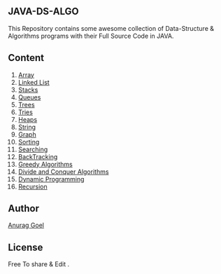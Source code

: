 ## JAVA-DS-ALGO
This Repository contains some awesome collection of Data-Structure & Algorithms programs with their Full Source Code in JAVA.

## Content
1. [Array](https://github.com/thechampanurag/JAVA-DS-ALGO/tree/master/array)
2. [Linked List](https://github.com/thechampanurag/JAVA-DS-ALGO/tree/master/llist)
3. [Stacks](https://github.com/thechampanurag/JAVA-DS-ALGO/tree/master/stacks)
4. [Queues](https://github.com/thechampanurag/JAVA-DS-ALGO/tree/master/queues)
5. [Trees](https://github.com/thechampanurag/JAVA-DS-ALGO/tree/master/trees)
6. [Tries](https://github.com/thechampanurag/JAVA-DS-ALGO/tree/master/tries)
7. [Heaps](https://github.com/thechampanurag/JAVA-DS-ALGO/tree/master/heaps)
8. [String](https://github.com/thechampanurag/JAVA-DS-ALGO/tree/master/string)
9. [Graph](https://github.com/thechampanurag/JAVA-DS-ALGO/tree/master/graph)
10. [Sorting](https://github.com/thechampanurag/JAVA-DS-ALGO/tree/master/sorting)
11. [Searching](https://github.com/thechampanurag/JAVA-DS-ALGO/tree/master/searching)
12. [BackTracking](https://github.com/thechampanurag/JAVA-DS-ALGO/tree/master/backtracking)
13. [Greedy Algorithms](https://github.com/thechampanurag/JAVA-DS-ALGO/tree/master/greedy)
14. [Divide and Conquer Algorithms](https://github.com/thechampanurag/JAVA-DS-ALGO/tree/master/divide-n-conquer)
15. [Dynamic Programming](https://github.com/thechampanurag/JAVA-DS-ALGO/tree/master/dynamic)
16. [Recursion](https://github.com/thechampanurag/JAVA-DS-ALGO/tree/master/recursion)
## Author
[Anurag Goel](http://www.anuraggoel.in)

## License
Free To share & Edit .
